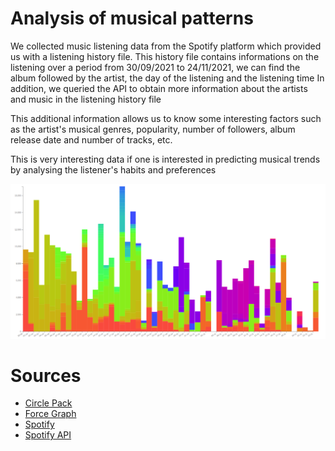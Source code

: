 

# Analysis of musical patterns

We collected music listening data from the Spotify platform which provided us with a listening history file.
This history file contains informations on the listening over a period from 30/09/2021 to 24/11/2021, we can find the album followed by the artist, the day of the listening and the listening time
In addition, we queried the API to obtain more information about the artists and music in the listening history file

This additional information allows us to know some interesting factors such as the artist's musical genres, popularity, number of followers, album release date and number of tracks, etc.

This is very interesting data if one is interested in predicting musical trends by analysing the listener's habits and preferences


![Alt text](https://github.com/poiazeqsd/Projet-DataViz/blob/main/12-thumbnail.png?raw=true)

# Sources

- [Circle Pack][1]
- [Force Graph][2]
- [Spotify][3]
- [Spotify API][4]


[1]: https://observablehq.com/@d3/pack
[2]: https://observablehq.com/@d3/force-directed-graph
[3]: https://www.spotify.com/
[4]: https://developer.spotify.com/console/get-search-item/ 
